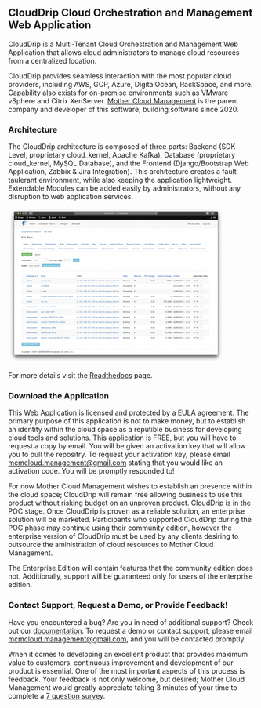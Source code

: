 ## CloudDrip Cloud Orchestration and Management Web Application

CloudDrip is a Multi-Tenant Cloud Orchestration and Management Web Application that allows cloud administrators to manage cloud resources from a centralized location.

CloudDrip provides seamless interaction with the most popular cloud providers, including AWS, GCP, Azure, DigitalOcean, RackSpace, and more.  Capability also exists for on-premise environments such as VMware vSphere and Citrix XenServer. [Mother Cloud Management](https://MotherCloudManagement.github.io/MotherCloudManagement/) is the parent company and developer of this software; building software since 2020.

### Architecture

The CloudDrip architecture is composed of three parts: Backend (SDK Level, proprietary cloud_kernel, Apache Kafka), Database (proprietary cloud_kernel, MySQL Database), and the Frontend (Django/Bootstrap Web Application, Zabbix & Jira Integration).  This architecture creates a fault taulerant environment, while also keeping the application lightweight.  Extendable Modules can be added easily by administrators, without any disruption to web application services.


![Image](temp_cloudmanagementsnapshot.png)

For more details visit the [Readthedocs](https://clouddrip.readthedocs.io/en/latest/) page.

### Download the Application

This Web Application is licensed and protected by a EULA agreement.  The primary purpose of this application is not to make money, but to establish an identity within the cloud space as a reputible business for developing cloud tools and solutions.  This application is FREE, but you will have to request a copy by email.  You will be given an activation key that will allow you to pull the repositry.  To request your activation key, please email [mcmcloud.management@gmail.com](mailto:mcmcloud.management@gmail.com) stating that you would like an activation code.  You will be promptly responded to!

For now Mother Cloud Management wishes to establish an presence within the cloud space; CloudDrip will remain free allowing business to use this product without risking budget on an unproven product.  CloudDrip is in the POC stage.  Once CloudDrip is proven as a reliable solution, an enterprise solution will be marketed.  Participants who supported CloudDrip during the POC phase may continue using their community edition, however the enterprise version of CloudDrip must be used by any clients desiring to outsource the aministration of cloud resources to Mother Cloud Management.

The Enterprise Edition will contain features that the community edition does not.  Additionally, support will  be guaranteed only for users of the enterprise edition.

### Contact Support, Request a Demo, or Provide Feedback!

Have you encountered a bug? Are you in need of additional support? Check out our [documentation](https://clouddrip.readthedocs.io/en/latest/).  To request a demo or contact support, please email [mcmcloud.management@gmail.com](mailto:mcmcloud.management@gmail.com), and you will be contacted promptly.

When it comes to developing an excellent product that provides maximum value to customers, continuous improvement and development of our product is essential.  One of the most important aspects of this process is feedback.  Your feedback is not only welcome, but desired; Mother Cloud Management would greatly appreciate taking 3 minutes of your time to complete a [7 question survey](https://www.surveymonkey.com/r/MXPNH26).
